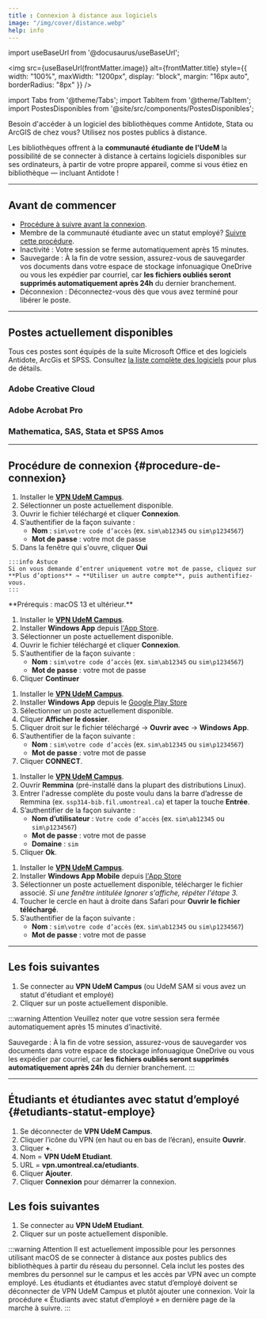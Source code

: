 ```yaml
---
title : Connexion à distance aux logiciels 
image: "/img/cover/distance.webp"
help: info
---
```


import useBaseUrl from '@docusaurus/useBaseUrl';

<img 
  src={useBaseUrl(frontMatter.image)} 
  alt={frontMatter.title} 
  style={{
    width: "100%",
    maxWidth: "1200px",
    display: "block",
    margin: "16px auto",
    borderRadius: "8px"
  }} 
/>


import Tabs from '@theme/Tabs';
import TabItem from '@theme/TabItem';
import PostesDisponibles from '@site/src/components/PostesDisponibles';


Besoin d'accéder à un logiciel des bibliothèques comme Antidote, Stata ou ArcGIS de chez vous? Utilisez nos postes publics à distance.

Les bibliothèques offrent à la **communauté étudiante de l'UdeM** la possibilité de se connecter à distance à certains logiciels disponibles sur ses ordinateurs, à partir de votre propre appareil, comme si vous étiez en bibliothèque — incluant Antidote ! 

---

## Avant de commencer

- [Procédure à suivre avant la connexion](#procedure-de-connexion).
- Membre de la communauté étudiante avec un statut employé? [Suivre cette procédure](#étudiants-et-étudiantes-avec-statut-demployé).
- Inactivité : Votre session se ferme automatiquement après 15 minutes.
- Sauvegarde : À la fin de votre session, assurez-vous de sauvegarder vos documents dans votre espace de stockage infonuagique OneDrive ou vous les expédier par courriel, car **les fichiers oubliés seront supprimés automatiquement après 24h** du dernier branchement.
- Déconnexion : Déconnectez-vous dès que vous avez terminé pour libérer le poste.

---

## Postes actuellement disponibles

Tous ces postes sont équipés de la suite Microsoft Office et des logiciels Antidote, ArcGis et SPSS. Consultez [la liste complète des logiciels](/informatique/logiciels) pour plus de détails.

<div className="grid-container">
  
  <div className="grid-item">
    <h3>Adobe Creative Cloud</h3>
    <PostesDisponibles zone="AdobeCreativeCloud" />
  </div>

  <div className="grid-item">
    <h3>Adobe Acrobat Pro</h3>
    <PostesDisponibles zone="AdobePro" />
  </div>

  <div className="grid-item">
    <h3>Mathematica, SAS, Stata et SPSS Amos</h3>
    <PostesDisponibles zone="Stata" />
  </div>

</div>

---

## Procédure de connexion {#procedure-de-connexion}

<Tabs>
  <TabItem value="windows" label="Windows">
  
  1. Installer le **[VPN UdeM Campus](../informatique/vpn.md)**.
  2. Sélectionner un poste actuellement disponible.  
  3. Ouvrir le fichier téléchargé et cliquer **Connexion**.  
  4. S’authentifier de la façon suivante :  
       - **Nom** : `sim\votre code d’accès` (ex. `sim\ab12345` ou `sim\p1234567`)  
       - **Mot de passe** : votre mot de passe
  5. Dans la fenêtre qui s'ouvre, cliquer **Oui**
    
    :::info Astuce
    Si on vous demande d’entrer uniquement votre mot de passe, cliquez sur **Plus d’options** → **Utiliser un autre compte**, puis authentifiez-vous.
    :::
  
  </TabItem>

  <TabItem value="macos" label="macOS">
  **Prérequis : macOS 13 et ultérieur.**

  1. Installer le **[VPN UdeM Campus](../informatique/vpn.md)**.  
  2. Installer **Windows App** depuis [l'App Store](https://apps.apple.com/ca/app/microsoft-remote-desktop-10/id1295203466?mt=12).  
  3. Sélectionner un poste actuellement disponible.  
  4. Ouvrir le fichier téléchargé et cliquer **Connexion**.  
  5. S’authentifier de la façon suivante :  
     - **Nom** : `sim\votre code d’accès` (ex. `sim\ab12345` ou `sim\p1234567`)   
     - **Mot de passe** : votre mot de passe
  6. Cliquer **Continuer**
  </TabItem>

  <TabItem value="chromebook" label="Chromebook">
  
  1. Installer le **[VPN UdeM Campus](../informatique/vpn.md)**.  
  2. Installer **Windows App** depuis le [Google Play Store](https://play.google.com/store/apps/details?id=com.microsoft.rdc.androidx)
  3. Sélectionner un poste actuellement disponible.  
  4. Cliquer **Afficher le dossier**.  
  5. Cliquer droit sur le fichier téléchargé → **Ouvrir avec** → **Windows App**.  
  6. S’authentifier de la façon suivante :  
     - **Nom** : `sim\votre code d’accès` (ex. `sim\ab12345` ou `sim\p1234567`)  
     - **Mot de passe** : votre mot de passe
  7. Cliquer **CONNECT**.
  </TabItem>

  <TabItem value="linux" label="Linux">
  
  1. Installer le **[VPN UdeM Campus](../informatique/vpn.md)**.  
  2. Ouvrir **Remmina** (pré-installé dans la plupart des distributions Linux).  
  3. Entrer l'adresse complète du poste voulu dans la barre d’adresse de Remmina (ex. `ssp314-bib.fil.umontreal.ca`) et taper la touche **Entrée**.
  4. S’authentifier de la façon suivante :  
     - **Nom d’utilisateur** : `Votre code d’accès` (ex. `sim\ab12345` ou `sim\p1234567`)  
     - **Mot de passe** : votre mot de passe
     - **Domaine** : `sim`  
  5. Cliquer **Ok**.
  </TabItem>

  <TabItem value="ios" label="iOS">
  
  1. Installer le **[VPN UdeM Campus](../informatique/vpn.md)**.  
  2. Installer **Windows App Mobile** depuis [l'App Store](https://apps.apple.com/ca/app/windows-app-mobile/id714464092?l=fr-CA)  
  3. Sélectionner un poste actuellement disponible, télécharger le fichier associé.
      *Si une fenêtre intitulée Ignorer s'affiche, répéter l'étape 3.*
  4. Toucher le cercle en haut à droite dans Safari pour **Ouvrir le fichier téléchargé**.  
  5. S’authentifier de la façon suivante :  
     - **Nom** : `sim\votre code d’accès` (ex. `sim\ab12345` ou `sim\p1234567`) 
     - **Mot de passe** : votre mot de passe

  </TabItem>
</Tabs>

---

## Les fois suivantes

1. Se connecter au **VPN UdeM Campus** (ou UdeM SAM si vous avez un statut d'étudiant et employé)
2. Cliquer sur un poste actuellement disponible.

:::warning Attention
Veuillez noter que votre session sera fermée automatiquement après 15 minutes d’inactivité.

Sauvegarde : À la fin de votre session, assurez-vous de sauvegarder vos documents dans votre espace de stockage infonuagique OneDrive ou vous les expédier par courriel, car **les fichiers oubliés seront supprimés automatiquement après 24h** du dernier branchement.
:::

---

## Étudiants et étudiantes avec statut d’employé {#etudiants-statut-employe}

1. Se déconnecter de **VPN UdeM Campus**.
2. Cliquer l’icône du VPN (en haut ou en bas de l’écran), ensuite **Ouvrir**.
3. Cliquer **+**.
4. Nom = **VPN UdeM Etudiant**.
5. URL = **vpn.umontreal.ca/etudiants**.
6. Cliquer **Ajouter**.
7. Cliquer **Connexion** pour démarrer la connexion.
   
## Les fois suivantes

1. Se connecter au **VPN UdeM Etudiant**.
2.  Cliquer sur un poste actuellement disponible.

:::warning Attention
Il est actuellement impossible pour les personnes utilisant macOS de se connecter à distance aux postes publics des bibliothèques à partir du réseau du personnel. Cela inclut les postes des membres du personnel sur le campus et les accès par VPN avec un compte employé. Les étudiants et étudiantes avec statut d’employé doivent se déconnecter de VPN UdeM Campus et plutôt ajouter une connexion. Voir la procédure « Étudiants avec statut d’employé » en dernière page de la marche à suivre.
:::
